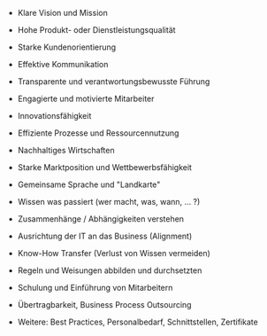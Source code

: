 - Klare Vision und Mission
- Hohe Produkt- oder Dienstleistungsqualität
- Starke Kundenorientierung
- Effektive Kommunikation
- Transparente und verantwortungsbewusste Führung
- Engagierte und motivierte Mitarbeiter
- Innovationsfähigkeit
- Effiziente Prozesse und Ressourcennutzung
- Nachhaltiges Wirtschaften
- Starke Marktposition und Wettbewerbsfähigkeit

- Gemeinsame Sprache und "Landkarte"
- Wissen was passiert (wer macht, was, wann, ... ?)
- Zusammenhänge / Abhängigkeiten verstehen
- Ausrichtung der IT an das Business (Alignment)
- Know-How Transfer (Verlust von Wissen vermeiden)
- Regeln und Weisungen abbilden und durchsetzten
- Schulung und Einführung von Mitarbeitern
- Übertragbarkeit, Business Process Outsourcing
- Weitere: Best Practices, Personalbedarf, Schnittstellen, Zertifikate